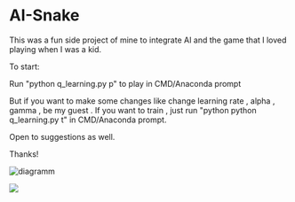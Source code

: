 # AI-Snake

This was a fun side project of mine to integrate AI and the game that I loved playing when I was a kid.

To start:

Run "python q_learning.py p" to play in CMD/Anaconda prompt

But if you want to make some changes like change learning rate , alpha , gamma , be my guest .
If you want to train , just run "python python q_learning.py t" in CMD/Anaconda prompt.

Open to suggestions as well.

Thanks!

![diagramm](https://user-images.githubusercontent.com/38054310/81842762-34047200-956a-11ea-9e27-8b7e461821c8.png)

![](https://github.com/kevinunger/snake-Q-Learning/raw/master/demo.gif)

